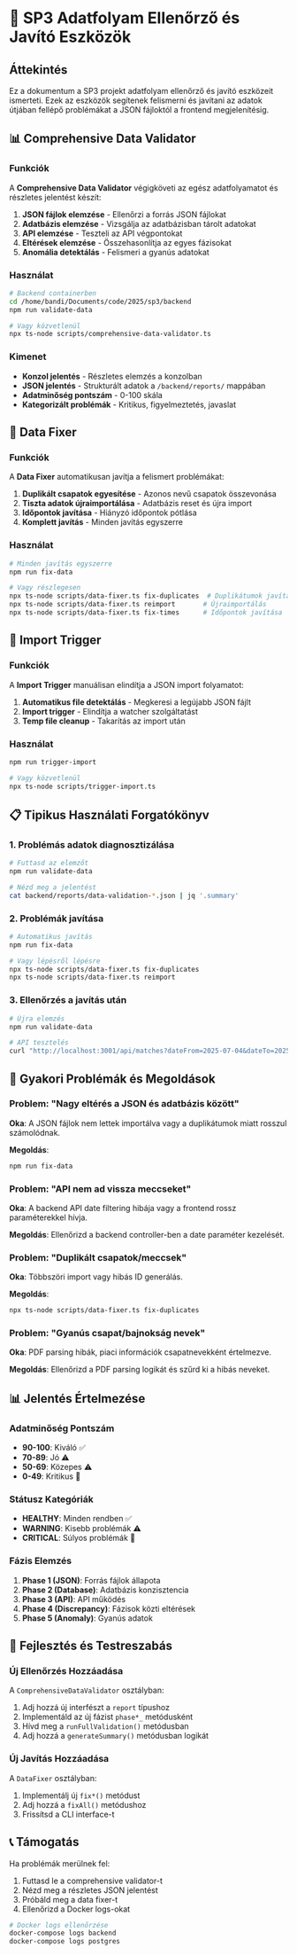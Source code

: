 # 🔧 SP3 Adatfolyam Ellenőrző és Javító Eszközök

## Áttekintés

Ez a dokumentum a SP3 projekt adatfolyam ellenőrző és javító eszközeit ismerteti. Ezek az eszközök segítenek felismerni és javítani az adatok útjában fellépő problémákat a JSON fájloktól a frontend megjelenítésig.

## 📊 Comprehensive Data Validator

### Funkciók

A **Comprehensive Data Validator** végigköveti az egész adatfolyamatot és részletes jelentést készít:

1. **JSON fájlok elemzése** - Ellenőrzi a forrás JSON fájlokat
2. **Adatbázis elemzése** - Vizsgálja az adatbázisban tárolt adatokat
3. **API elemzése** - Teszteli az API végpontokat
4. **Eltérések elemzése** - Összehasonlítja az egyes fázisokat
5. **Anomália detektálás** - Felismeri a gyanús adatokat

### Használat

```bash
# Backend containerben
cd /home/bandi/Documents/code/2025/sp3/backend
npm run validate-data

# Vagy közvetlenül
npx ts-node scripts/comprehensive-data-validator.ts
```

### Kimenet

- **Konzol jelentés** - Részletes elemzés a konzolban
- **JSON jelentés** - Strukturált adatok a `/backend/reports/` mappában
- **Adatminőség pontszám** - 0-100 skála
- **Kategorizált problémák** - Kritikus, figyelmeztetés, javaslat

## 🔧 Data Fixer

### Funkciók

A **Data Fixer** automatikusan javítja a felismert problémákat:

1. **Duplikált csapatok egyesítése** - Azonos nevű csapatok összevonása
2. **Tiszta adatok újraimportálása** - Adatbázis reset és újra import
3. **Időpontok javítása** - Hiányzó időpontok pótlása
4. **Komplett javítás** - Minden javítás egyszerre

### Használat

```bash
# Minden javítás egyszerre
npm run fix-data

# Vagy részlegesen
npx ts-node scripts/data-fixer.ts fix-duplicates  # Duplikátumok javítása
npx ts-node scripts/data-fixer.ts reimport       # Újraimportálás
npx ts-node scripts/data-fixer.ts fix-times      # Időpontok javítása
```

## 🔄 Import Trigger

### Funkciók

A **Import Trigger** manuálisan elindítja a JSON import folyamatot:

1. **Automatikus file detektálás** - Megkeresi a legújabb JSON fájlt
2. **Import trigger** - Elindítja a watcher szolgáltatást
3. **Temp file cleanup** - Takarítás az import után

### Használat

```bash
npm run trigger-import

# Vagy közvetlenül
npx ts-node scripts/trigger-import.ts
```

## 📋 Tipikus Használati Forgatókönyv

### 1. Problémás adatok diagnosztizálása

```bash
# Futtasd az elemzőt
npm run validate-data

# Nézd meg a jelentést
cat backend/reports/data-validation-*.json | jq '.summary'
```

### 2. Problémák javítása

```bash
# Automatikus javítás
npm run fix-data

# Vagy lépésről lépésre
npx ts-node scripts/data-fixer.ts fix-duplicates
npx ts-node scripts/data-fixer.ts reimport
```

### 3. Ellenőrzés a javítás után

```bash
# Újra elemzés
npm run validate-data

# API tesztelés
curl "http://localhost:3001/api/matches?dateFrom=2025-07-04&dateTo=2025-07-04"
```

## 🚨 Gyakori Problémák és Megoldások

### Problem: "Nagy eltérés a JSON és adatbázis között"

**Oka**: A JSON fájlok nem lettek importálva vagy a duplikátumok miatt rosszul számolódnak.

**Megoldás**:

```bash
npm run fix-data
```

### Problem: "API nem ad vissza meccseket"

**Oka**: A backend API date filtering hibája vagy a frontend rossz paraméterekkel hívja.

**Megoldás**: Ellenőrizd a backend controller-ben a date paraméter kezelését.

### Problem: "Duplikált csapatok/meccsek"

**Oka**: Többszöri import vagy hibás ID generálás.

**Megoldás**:

```bash
npx ts-node scripts/data-fixer.ts fix-duplicates
```

### Problem: "Gyanús csapat/bajnokság nevek"

**Oka**: PDF parsing hibák, piaci információk csapatnevekként értelmezve.

**Megoldás**: Ellenőrizd a PDF parsing logikát és szűrd ki a hibás neveket.

## 📊 Jelentés Értelmezése

### Adatminőség Pontszám

- **90-100**: Kiváló ✅
- **70-89**: Jó ⚠️
- **50-69**: Közepes ⚠️
- **0-49**: Kritikus 🚨

### Státusz Kategóriák

- **HEALTHY**: Minden rendben ✅
- **WARNING**: Kisebb problémák ⚠️
- **CRITICAL**: Súlyos problémák 🚨

### Fázis Elemzés

1. **Phase 1 (JSON)**: Forrás fájlok állapota
2. **Phase 2 (Database)**: Adatbázis konzisztencia
3. **Phase 3 (API)**: API működés
4. **Phase 4 (Discrepancy)**: Fázisok közti eltérések
5. **Phase 5 (Anomaly)**: Gyanús adatok

## 🔧 Fejlesztés és Testreszabás

### Új Ellenőrzés Hozzáadása

A `ComprehensiveDataValidator` osztályban:

1. Adj hozzá új interfészt a `report` típushoz
2. Implementáld az új fázist `phase*_` metódusként
3. Hívd meg a `runFullValidation()` metódusban
4. Adj hozzá a `generateSummary()` metódusban logikát

### Új Javítás Hozzáadása

A `DataFixer` osztályban:

1. Implementálj új `fix*()` metódust
2. Adj hozzá a `fixAll()` metódushoz
3. Frissítsd a CLI interface-t

## 📞 Támogatás

Ha problémák merülnek fel:

1. Futtasd le a comprehensive validator-t
2. Nézd meg a részletes JSON jelentést
3. Próbáld meg a data fixer-t
4. Ellenőrizd a Docker logs-okat

```bash
# Docker logs ellenőrzése
docker-compose logs backend
docker-compose logs postgres
```
